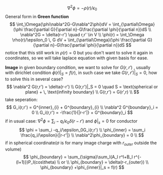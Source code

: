 $$
\nabla^2 \phi = -\rho(r)/\epsilon_0
$$
General form in **Green function**
$$
\int_\Omega(\phi\nabla^2G-G\nabla^2\phi)dV = \int_{\partial\Omega}(\phi \frac{\partial G}{\partial n}-G\frac{\partial \phi}{\partial n})dS \\
\nabla^2G = \delta(r-r') \quad r,r' \in V \\
\phi(r) = \int_\Omega \rho(r)/\epsilon_0 \, G dV + \int_{\partial\Omega}(\phi \frac{\partial G}{\partial n}-G\frac{\partial \phi}{\partial n})dS
$$
notice that this still work in $\rho(r)=0$ but you don't want to solve it again in coordinates, so we will take laplace equation with given basis for ease.

**Image**
in given boundary condition, we want to solve for $G(r,r')$ , usually with dirichlet condition $\phi(r)|_S = f(r)$, in such case we take $G(r,r')|_S = 0$, how to solve this in several case?
$$
\nabla^2 G(r,r') = \delta(r-r') \\
G(r,r')|_S = 0 \quad S = \text{spherical or plane} + \, \text{infinity boundary} \\
G(r,r') = G(r',r)  \\
$$
take seperation:
$$
G_i(r,r') = G^{inner}_{i} + G^{boundary}_{i} \\
\nabla^2 G^{boundary}_i = 0 \\
G_i(r,r') = -\frac{1}{|r-r'|} + G^{boundary}_i
$$
if in usual case: $\nabla^2\phi = \sum_i-q_i/\epsilon_0\delta(r-r')$ and $\phi|_s = 0$ for conductor
$$
\phi = \sum_i -q_i/\epsilon_0G_i(r,r') \\
\phi_{inner} = \sum_i \frac{q_i/\epsilon}{|r-r'|} \\
\nabla^2\phi_{boundary} = 0 \\
$$
if in spherical coordinate($\sigma$ is for many image charge with $r_{outer}$ outside the volume)
$$
\phi_{boundary} = \sum_{\sigma}\sum_l(A_l r^l+B_l r^{-(l+1)})P_l(cos\theta) \\
 or \\
\phi_{boundary} = \delta(r-r_{outer}) \\
\phi_{boundary} +\phi_{inner}|_s = f(r)
$$


